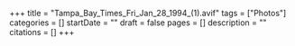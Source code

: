 +++
title = "Tampa_Bay_Times_Fri_Jan_28_1994_(1).avif"
tags = ["Photos"]
categories = []
startDate = ""
draft = false
pages = []
description = ""
citations = []
+++
